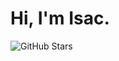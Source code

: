 # Hi, I'm Isac.
<img src="https://img.shields.io/github/stars/isacmlee?style=social" alt="GitHub Stars"/> 
<br>

